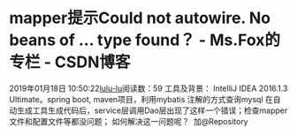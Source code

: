 # mapper提示Could not autowire. No beans of … type found？ - Ms.Fox的专栏 - CSDN博客
2019年01月18日 10:50:22[lulu-lu](https://me.csdn.net/smbluesky)阅读数：59
工具及背景： IntelliJ IDEA 2016.1.3 Ultimate。spring boot, maven项目，利用mybatis 注解的方式查询mysql
在自动生成工具生成代码后，service层调用Dao层出现了这样一个错误；检查mapper文件和配置文件等都没问题；
如何解决这一问题呢？  加@Repository
